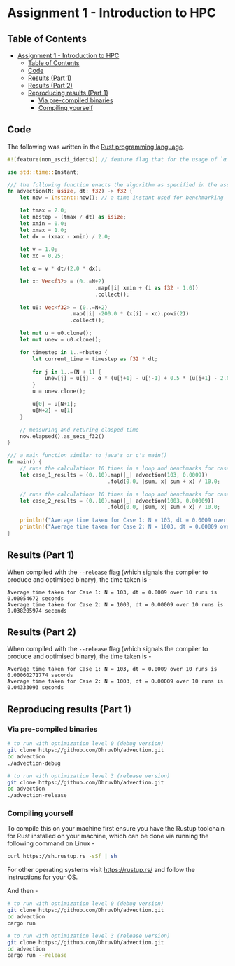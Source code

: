 # Assignment 1 - Introduction to HPC

## Table of Contents

- [Assignment 1 - Introduction to HPC](#assignment-1---introduction-to-hpc)
  - [Table of Contents](#table-of-contents)
  - [Code](#code)
  - [Results (Part 1)](#results-part-1)
  - [Results (Part 2)](#results-part-2)
  - [Reproducing results (Part 1)](#reproducing-results-part-1)
    - [Via pre-compiled binaries](#via-pre-compiled-binaries)
    - [Compiling yourself](#compiling-yourself)

## Code

The following was written in the [Rust programming language](https://www.rust-lang.org/).

```rust
#![feature(non_ascii_idents)] // feature flag that for the usage of `α` as a variable name

use std::time::Instant;

/// the following function enacts the algorithm as specified in the assignment
fn advection(N: usize, dt: f32) -> f32 {
    let now = Instant::now(); // a time instant used for benchmarking

    let tmax = 2.0;
    let nbstep = (tmax / dt) as isize;
    let xmin = 0.0;
    let xmax = 1.0;
    let dx = (xmax - xmin) / 2.0;
    
    let v = 1.0;
    let xc = 0.25;

    let α = v * dt/(2.0 * dx);

    let x: Vec<f32> = (0..=N+2)
                            .map(|i| xmin + (i as f32 - 1.0))
                            .collect();
    
    let u0: Vec<f32> = (0..=N+2)
                    .map(|i| -200.0 * (x[i] - xc).powi(2))
                    .collect();

    let mut u = u0.clone();
    let mut unew = u0.clone();

    for timestep in 1..=nbstep {
        let current_time = timestep as f32 * dt;
        
        for j in 1..=(N + 1) {
            unew[j] = u[j] - α * (u[j+1] - u[j-1] + 0.5 * (u[j+1] - 2.0*u[j] + u[j-1]))
        }
        u = unew.clone();

        u[0] = u[N+1];
        u[N+2] = u[1]
    }

    // measuring and returing elasped time
    now.elapsed().as_secs_f32()
}

/// a main function similar to java's or c's main()
fn main() {
    // runs the calculations 10 tines in a loop and benchmarks for case 1
    let case_1_results = (0..10).map(|_| advection(103, 0.0009))
                                .fold(0.0, |sum, x| sum + x) / 10.0; 

    // runs the calculations 10 tines in a loop and benchmarks for case 2
    let case_2_results = (0..10).map(|_| advection(1003, 0.00009))
                                .fold(0.0, |sum, x| sum + x) / 10.0; 
        
    println!("Average time taken for Case 1: N = 103, dt = 0.0009 over 10 runs is {} seconds", case_1_results);
    println!("Average time taken for Case 2: N = 1003, dt = 0.00009 over 10 runs is {} seconds", case_2_results);
}
```

## Results (Part 1)

When compiled with the `--release` flag (which signals the compiler to produce and optimised binary), the time taken is -

```
Average time taken for Case 1: N = 103, dt = 0.0009 over 10 runs is 0.00054672 seconds
Average time taken for Case 2: N = 1003, dt = 0.00009 over 10 runs is 0.038205974 seconds
```

## Results (Part 2)

When compiled with the `--release` flag (which signals the compiler to produce and optimised binary), the time taken is -

```
Average time taken for Case 1: N = 103, dt = 0.0009 over 10 runs is 0.00060271774 seconds
Average time taken for Case 2: N = 1003, dt = 0.00009 over 10 runs is 0.04333093 seconds
```

## Reproducing results (Part 1)

### Via pre-compiled binaries

```sh
# to run with optimization level 0 (debug version)
git clone https://github.com/DhruvDh/advection.git
cd advection
./advection-debug

# to run with optimization level 3 (release version)
git clone https://github.com/DhruvDh/advection.git
cd advection
./advection-release
```

### Compiling yourself

To compile this on your machine first ensure you have the Rustup toolchain for Rust installed on your machine, which can be done via running the following command on Linux -

```sh
curl https://sh.rustup.rs -sSf | sh
```

For other operating systems visit https://rustup.rs/ and follow the instructions for your OS.

And then -

```sh
# to run with optimization level 0 (debug version)
git clone https://github.com/DhruvDh/advection.git
cd advection
cargo run

# to run with optimization level 3 (release version)
git clone https://github.com/DhruvDh/advection.git
cd advection
cargo run --release
```